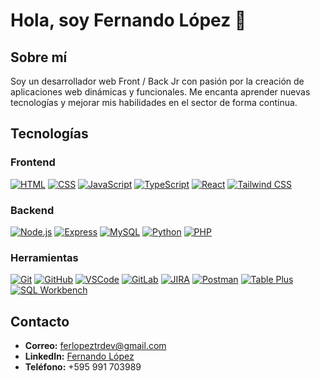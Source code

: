 # Hola, soy Fernando López 👋

## Sobre mí
Soy un desarrollador web Front / Back Jr con pasión por la creación de aplicaciones web dinámicas y funcionales. Me encanta aprender nuevas tecnologías y mejorar mis habilidades en el sector de forma continua.

## Tecnologías

### Frontend
[![HTML](https://img.shields.io/badge/-HTML-E34F26?style=flat&logo=html5&logoColor=white)](https://developer.mozilla.org/docs/Web/HTML)
[![CSS](https://img.shields.io/badge/-CSS-1572B6?style=flat&logo=css3&logoColor=white)](https://developer.mozilla.org/docs/Web/CSS)
[![JavaScript](https://img.shields.io/badge/-JavaScript-F7DF1E?style=flat&logo=javascript&logoColor=black)](https://developer.mozilla.org/docs/Web/JavaScript)
[![TypeScript](https://img.shields.io/badge/-TypeScript-3178C6?style=flat&logo=typescript&logoColor=white)](https://www.typescriptlang.org/)
[![React](https://img.shields.io/badge/-React-61DAFB?style=flat&logo=react&logoColor=black)](https://reactjs.org/)
[![Tailwind CSS](https://img.shields.io/badge/-Tailwind_CSS-38B2AC?style=flat&logo=tailwind-css&logoColor=white)](https://tailwindcss.com/)

### Backend
[![Node.js](https://img.shields.io/badge/-Node.js-339933?style=flat&logo=node.js&logoColor=white)](https://nodejs.org/)
[![Express](https://img.shields.io/badge/-Express-000000?style=flat&logo=express&logoColor=white)](https://expressjs.com/)
[![MySQL](https://img.shields.io/badge/-MySQL-4479A1?style=flat&logo=mysql&logoColor=white)](https://www.mysql.com/)
[![Python](https://img.shields.io/badge/-Python-3776AB?style=flat&logo=python&logoColor=white)](https://www.python.org/)
[![PHP](https://img.shields.io/badge/-PHP-777BB4?style=flat&logo=php&logoColor=white)](https://www.php.net/)

### Herramientas
[![Git](https://img.shields.io/badge/-Git-F05032?style=flat&logo=git&logoColor=white)](https://git-scm.com/)
[![GitHub](https://img.shields.io/badge/-GitHub-181717?style=flat&logo=github&logoColor=white)](https://github.com/)
[![VSCode](https://img.shields.io/badge/-VSCode-007ACC?style=flat&logo=visual-studio-code&logoColor=white)](https://code.visualstudio.com/)
[![GitLab](https://img.shields.io/badge/-GitLab-FC6D26?style=flat&logo=gitlab&logoColor=white)](https://gitlab.com/)
[![JIRA](https://img.shields.io/badge/-JIRA-0052CC?style=flat&logo=jira&logoColor=white)](https://www.atlassian.com/software/jira)
[![Postman](https://img.shields.io/badge/-Postman-FF6C37?style=flat&logo=postman&logoColor=white)](https://www.postman.com/)
[![Table Plus](https://img.shields.io/badge/-Table_Plus-03B3E4?style=flat&logo=tableplus&logoColor=white)](https://tableplus.com/)
[![SQL Workbench](https://img.shields.io/badge/-SQL_Workbench-18A0D5?style=flat&logo=mysql&logoColor=white)](https://www.mysql.com/products/workbench/)

## Contacto
- **Correo:** [ferlopeztrdev@gmail.com](mailto:ferlopeztrdev@gmail.com)
- **LinkedIn:** [Fernando López](https://www.linkedin.com/in/fernando-lopez-b80182290/)
- **Teléfono:** +595 991 703989
